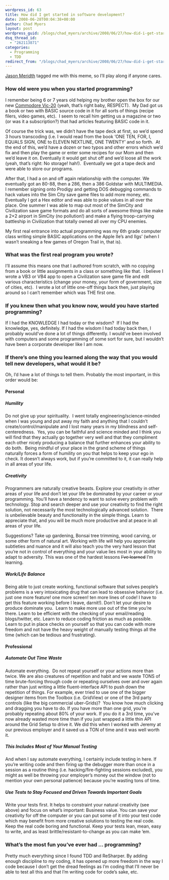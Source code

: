 ```yaml
---
wordpress_id: 63
title: How did I get started in software development?
date: 2008-06-28T00:04:38+00:00
author: Chad Myers
layout: post
wordpress_guid: /blogs/chad_myers/archive/2008/06/27/how-did-i-get-started-in-software-development.aspx
dsq_thread_id:
  - "262113871"
categories:
  - Programming
  - TDD
redirect_from: "/blogs/chad_myers/archive/2008/06/27/how-did-i-get-started-in-software-development.aspx/"
---
```

[Jason Meridth](https://lostechies.com/blogs/jason_meridth/archive/2008/06/27/how-did-i-get-started-in-software-development.aspx) tagged me with this meme, so I&#8217;ll play along if anyone cares.

### How old were you when you started programming?

I remember being 6 or 7 years old helping my brother open the box for our new [Commodore Vic-20](http://en.wikipedia.org/wiki/Commodore_VIC-20) (yeah, that&#8217;s right baby, RESPECT).&nbsp; My Dad got us a book or two with BASIC source code in it for all sorts of things (recipe filers, video games, etc).&nbsp; I seem to recall him getting us a magazine or two (or was it a subscription?) that had articles featuring BASIC code in it.

Of course the trick was, we didn&#8217;t have the tape deck at first, so we&#8217;d spend 3 hours transcoding (i.e. I would read from the book &#8216;ONE TEN, FOR, I, EQUALS SIGN, ONE to ELEVEN NEXTLINE, ONE TWENTY&#8217; and so forth.&nbsp; At the end of this, we&#8217;d have a dozen or two typos and other errors which we&#8217;d fix and then play the game or enter some recipes for our Mom and then we&#8217;d leave it on. Eventually it would get shut off and we&#8217;d loose all the work (yeah, that&#8217;s right: No storage! hah!).&nbsp; Eventually we got a tape deck and were able to store our programs.

After that, I had a on and off again relationship with the computer. We eventually got an 80-88, then a 286, then a 386 Goldstar with MULTIMEDIA. I remember signing onto Prodigy and getting DOS debugging commands to hack values into the Sim City save game files to add more money, etc. Eventually I got a Hex editor and was able to poke values in all over the place. One summer I was able to map out most of the SimCity and Civilization save game formats and do all sorts of awesome things like make a 2&#215;2 airport in SimCity (no pollution!) and make a flying troop-carrying battleship in Civilization that totally owned all over my CPU enemies.

My first real entrance into actual programming was my 6th grade computer class writing simple BASIC applications on the Apple IIe&#8217;s and IIgs&#8217; (when I wasn&#8217;t sneaking a few games of Oregon Trail in, that is).

### What was the first real program you wrote?

I&#8217;ll assume this means one that I authored from scratch, with no copying from a book or little assignments in a class or something like that.&nbsp; I believe I wrote a VB3 or VB4 app to open a Civilization save game file and edit various characteristics (change your money, your form of government, size of cities, etc).&nbsp; I wrote a lot of little one-off things back then, just playing around so I can&#8217;t remember which was THE first one.

### If you knew then what you know now, would you have started programming?

If I had the KNOWLEDGE I had today or the wisdom?&nbsp; If I had the knowledge, yes, definitely. If I had the wisdom I had today back then, I probably would&#8217;ve done a lot of things differently. I would&#8217;ve been involved with computers and some programming of some sort for sure, but I wouldn&#8217;t have been a corporate developer like I am now.

### If there&#8217;s one thing you learned along the way that you would tell new developers, what would it be?

Oh, I&#8217;d have a lot of things to tell them. Probably the most important, in this order would be:

#### Personal

##### Humility

Do not give up your spirituality.&nbsp; I went totally engineering/science-minded when I was young and put away my faith and anything that I couldn&#8217;t create/control/manipulate and I lost many years in my blindness and self-centeredness.&nbsp; Yes, you can be faithful and science minded and I think you will find that they actually go together very well and that they compliment each other nicely producing a balance that further enhances your ability to do both.&nbsp; Being mindful of your place in the grand scheme of things naturally forces a form of humility on you that helps to keep your ego in check. It doesn&#8217;t always work, but if you&#8217;re committed to it, it can really help in all areas of your life.

##### Creativity

Programmers are naturally creative beasts. Explore your creativity in other areas of your life and don&#8217;t let your life be dominated by your career or your programming. You&#8217;ll have a tendency to want to solve every problem with technology. Stop and search deeper and use your creativity to find the right solution, not necessarily the most technologically advanced solution.&nbsp; There is unbelievable beauty and functionality in the simple things. Learn to appreciate that, and you will be much more productive and at peace in all areas of your life.

Suggestions? Take up gardening, Bonsai tree trimming, wood carving, or some other form of natural art. Working with life will help you appreciate subtleties and nuance and it will also teach you the very hard lesson that you&#8217;re not in control of everything and your value lies most in your ability to adapt to adversity. This was one of the hardest lessons <strike>I&#8217;ve learned</strike> I&#8217;m learning.

##### Work/Life Balance

Being able to just create working, functional software that solves people&#8217;s problems is a very intoxicating drug that can lead to obsessive behavior (i.e. just one more feature! one more screen! ten more lines of code! I have to get this feature working before I leave, darnit!). Don&#8217;t let your desire to produce dominate you.&nbsp; Learn to make more use out of the time you&#8217;re there. Learn to be efficient with the checking of your email/reading blogs/twitter, etc. Learn to reduce coding friction as much as possible. Learn to put in place checks on yourself so that you can code with more freedom and not have the heavy weight of manually testing things all the time (which can be tedious and frustrating).

#### Professional

##### Automate Out Time Waste

Automate everything.&nbsp; Do not repeat yourself or your actions more than twice. We are also creatures of repetition and habit and we waste TONS of time brute-forcing through code or repeating ourselves over and over again rather than just writing a little fluent-interface API to push down the repetition of things. For example, ever tried to use one of the bigger designer items from the Toolbox (i.e. GridView) or one of the 3rd party controls (like the big commercial uber-Grids)?&nbsp; You know how much clicking and dragging you have to do. If you have more than one grid, you&#8217;re probably repeating about 80% of your work. If you do it a 3rd time, you&#8217;ve now already wasted more time than if you just wrapped a little thin API around the Grid Setup to drive it. We did this when I worked with Jeremy at our previous employer and it saved us a TON of time and it was well worth it.

##### This Includes Most of Your Manual Testing

And when I say automate everything, I certainly include testing in here. If you&#8217;re writing code and then firing up the debugger more than once in a session as a routine thing (i.e. hacking/fire-fighting sessions excluded), you might as well be throwing your employer&#8217;s money out the window (not to mention your own personal patience) because you&#8217;re wasting tons of time.

##### Use Tests to Stay Focused and Driven Towards Important Goals

Write your tests first. It helps to constraint your natural creativity (see above) and focus on what&#8217;s important: Business value. You can save your creativity for off the computer or you can put some of it into your test code which may benefit from more creative solutions to testing the real code.&nbsp; Keep the real code boring and functional. Keep your tests lean, mean, easy to write, and as least brittle/resistant-to-change as you can make &#8217;em.

### What&#8217;s the most fun you&#8217;ve ever had &#8230; programming?

Pretty much everything since I found TDD and ReSharper. By adding enough discipline to my coding, it has opened up more freedom in the way I code because I don&#8217;t get the dread feelings as I&#8217;m coding that I&#8217;ll never be able to test all this and that I&#8217;m writing code for code&#8217;s sake, etc.